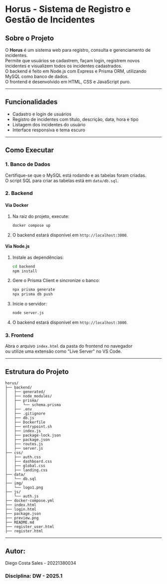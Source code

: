 # Horus - Sistema de Registro e Gestão de Incidentes

## Sobre o Projeto

O **Horus** é um sistema web para registro, consulta e gerenciamento de incidentes.  
Permite que usuários se cadastrem, façam login, registrem novos incidentes e visualizem todos os incidentes cadastrados.  
O backend é feito em Node.js com Express e Prisma ORM, utilizando MySQL como banco de dados.  
O frontend é desenvolvido em HTML, CSS e JavaScript puro.

---

## Funcionalidades

- Cadastro e login de usuários
- Registro de incidentes com título, descrição, data, hora e tipo
- Listagem dos incidentes do usuário
- Interface responsiva e tema escuro

---

## Como Executar

### 1. Banco de Dados

Certifique-se que o MySQL está rodando e as tabelas foram criadas.  
O script SQL para criar as tabelas está em `data/db.sql`.

### 2. Backend

#### Via Docker

1. Na raiz do projeto, execute:
   ```bash
   docker compose up
   ```
2. O backend estará disponível em `http://localhost:3000`.

#### Via Node.js

1. Instale as dependências:
   ```bash
   cd backend
   npm install
   ```
2. Gere o Prisma Client e sincronize o banco:
   ```bash
   npx prisma generate
   npx prisma db push
   ```
3. Inicie o servidor:
   ```bash
   node server.js
   ```
4. O backend estará disponível em `http://localhost:3000`.

### 3. Frontend

Abra o arquivo `index.html` da pasta do frontend no navegador  
ou utilize uma extensão como "Live Server" no VS Code.

---

## Estrutura do Projeto

```
horus/
├── backend/
│   ├── generated/
│   ├── node_modules/
│   ├── prisma/
│   │   └── schema.prisma
│   ├── .env
│   ├── .gitignore
│   ├── db.js
│   ├── Dockerfile
│   ├── entrypoint.sh
│   ├── index.js
│   ├── package-lock.json
│   ├── package.json
│   ├── routes.js
│   ├── server.js
├── css/
│   ├── auth.css
│   ├── dashboard.css
│   ├── global.css
│   ├── landing.css
├── data/
│   └── db.sql
├── img/
│   └── logo1.png
├── js/
│   └── auth.js
├── docker-compose.yml
├── index.html
├── login.html
├── package.json
├── preview.png
├── README.md
├── register_user.html
├── register.html
```

---

## Autor:
Diego Costa Sales - 20221380034   
### Disciplina: DW - 2025.1

